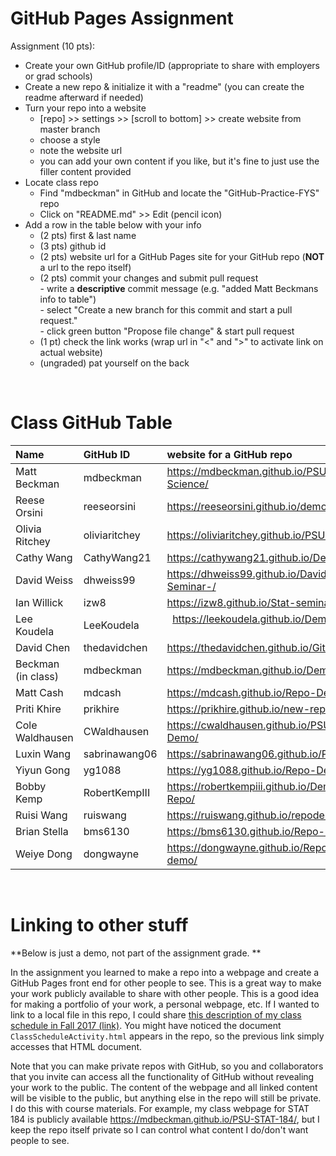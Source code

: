 # GitHub Pages Assignment

Assignment (10 pts):
- Create your own GitHub profile/ID (appropriate to share with employers or grad schools)  
- Create a new repo & initialize it with a "readme" (you can create the readme afterward if needed)  
- Turn your repo into a website  
    - [repo] >> settings >> [scroll to bottom] >> create website from master branch  
    - choose a style  
    - note the website url  
    - you can add your own content if you like, but it's fine to just use the filler content provided  
- Locate class repo
    - Find "mdbeckman" in GitHub and locate the "GitHub-Practice-FYS" repo
    - Click on "README.md" >> Edit (pencil icon)
- Add a row in the table below with your info  
    - (2 pts) first & last name  
    - (3 pts) github id  
    - (2 pts) website url for a GitHub Pages site for your GitHub repo (**NOT** a url to the repo itself)
    - (2 pts) commit your changes and submit pull request   
            - write a **descriptive** commit message (e.g. "added Matt Beckmans info to table")  
            - select "Create a new branch for this commit and start a pull request."   
            - click green button "Propose file change" & start pull request  
    - (1 pt) check the link works (wrap url in "<" and ">" to activate link on actual website)  
    - (ungraded) pat yourself on the back   

<br>

# Class GitHub Table

|Name                   |GitHub ID         |website for a GitHub repo  |  
|:----------------------|:-----------------|:--------------------------|  
| Matt Beckman    | mdbeckman      | <https://mdbeckman.github.io/PSU-Data-Science/>   |  
| Reese Orsini | reeseorsini | https://reeseorsini.github.io/demorepo/ |
| Olivia Ritchey   |   oliviaritchey|   <https://oliviaritchey.github.io/PSU16/> |
| Cathy Wang      | CathyWang21    | <https://cathywang21.github.io/Demo/> |
| David Weiss    | dhweiss99      | <https://dhweiss99.github.io/David-Weiss-Seminar-/>   |
| Ian Willick     | izw8           | <https://izw8.github.io/Stat-seminar/>            |
| Lee Koudela     | LeeKoudela       |  <https://leekoudela.github.io/Demo-Repo/>                |
| David Chen     | thedavidchen         |  <https://thedavidchen.github.io/GitHub.Test/> |
| Beckman (in class) | mdbeckman | https://mdbeckman.github.io/Demo-Repo/ |
| Matt Cash | mdcash | https://mdcash.github.io/Repo-Demo/ |
| Priti Khire    | prikhire      | <https://prikhire.github.io/new-repo/>   |
| Cole Waldhausen |   CWaldhausen  |      <https://cwaldhausen.github.io/PSU-016-Demo/> |
| Luxin Wang      | sabrinawang06  |<https://sabrinawang06.github.io/PSU16/>           |
| Yiyun Gong | yg1088 | <https://yg1088.github.io/Repo-Demo/> |
| Bobby Kemp    | RobertKempIII     | <https://robertkempiii.github.io/Demo-Repo/>  |  
| Ruisi Wang     | ruiswang        |  https://ruiswang.github.io/repodemo/               |
| Brian Stella    | bms6130       | https://bms6130.github.io/Repo-Demo/      |
| Weiye Dong| dongwayne|<https://dongwayne.github.io/Report-demo/> |

<br>

# Linking to other stuff 

**Below is just a demo, not part of the assignment grade. **

In the assignment you learned to make a repo into a webpage and create a GitHub Pages front end for other people to see.  This is a great way to make your work publicly available to share with other people.  This is a good idea for making a portfolio of your work, a personal webpage, etc.  If I wanted to link to a local file in this repo, I could share [this description of my class schedule in Fall 2017 (link)](ClassScheduleActivity.html).  You might have noticed the document `ClassScheduleActivity.html` appears in the repo, so the previous link simply accesses that HTML document.  

Note that you can make private repos with GitHub, so you and collaborators that you invite can access all the functionality of GitHub without revealing your work to the public.  The content of the webpage and all linked content will be visible to the public, but anything else in the repo will still be private.  I do this with course materials.  For example, my class webpage for STAT 184 is publicly available <https://mdbeckman.github.io/PSU-STAT-184/>, but I keep the repo itself private so I can control what content I do/don't want people to see.

